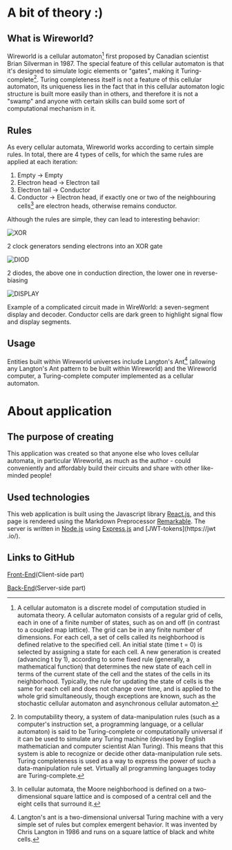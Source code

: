 # A bit of theory :)

## What is Wireworld?

Wireworld is a cellular automaton[^first] first proposed by Canadian scientist Brian Silverman in 1987. The special feature of this cellular automaton is that it's designed to simulate logic elements or "gates", making it Turing-complete[^second]. Turing completeness itself is not a feature of this cellular automaton, its uniqueness lies in the fact that in this cellular automaton logic structure is built more easily than in others, and therefore it is not a "swamp" and anyone with certain skills can build some sort of computational mechanism in it.

## Rules

As every cellular automata, Wireworld works according to certain simple rules. In total, there are 4 types of cells, for which the same rules are applied at each iteration:

1. Empty -> Empty
2. Electron head -> Electron tail
3. Electron tail -> Conductor
4. Conductor -> Electron head, if exactly one or two of the neighbouring cells[^third] are electron heads, otherwise remains conductor.

Although the rules are simple, they can lead to interesting behavior:

![XOR](https://upload.wikimedia.org/wikipedia/commons/1/13/Wireworld_XOR-gate.gif)

<figcaption>2 clock generators sending electrons into an XOR gate</figcaption>

![DIOD](https://upload.wikimedia.org/wikipedia/commons/1/15/Wireworld_two-diodes.gif)

<figcaption>2 diodes, the above one in conduction direction, the lower one in reverse-biasing</figcaption>

![DISPLAY](https://upload.wikimedia.org/wikipedia/commons/5/5d/Animated_display.gif)

<figcaption>Example of a complicated circuit made in WireWorld: a seven-segment display and decoder. Conductor cells are dark green to highlight signal flow and display segments.</figcaption>

## Usage

Entities built within Wireworld universes include Langton's Ant[^fourth] (allowing any Langton's Ant pattern to be built within Wireworld) and the Wireworld computer, a Turing-complete computer implemented as a cellular automaton.

# About application

## The purpose of creating

This application was created so that anyone else who loves cellular automata, in particular Wireworld, as much as the author - could conveniently and affordably build their circuits and share with other like-minded people!

## Used technologies

This web application is built using the Javascript library [React.js](https://uk.reactjs.org/), and this page is rendered using the Markdown Preprocessor [Remarkable](https://github.com/jonschlinkert/remarkable). The server is written in [Node.js](https://nodejs.org/uk/) using [Express.js](https://expressjs.com/) and [JWT-tokens](https://jwt .io/).

## Links to GitHub

[Front-End](https://github.com/BaGreal2/wireworld_react)(Client-side part)

[Back-End](https://github.com/BaGreal2/wireworld_server)(Server-side part)

[^first]: A cellular automaton is a discrete model of computation studied in automata theory. A cellular automaton consists of a regular grid of cells, each in one of a finite number of states, such as on and off (in contrast to a coupled map lattice). The grid can be in any finite number of dimensions. For each cell, a set of cells called its neighborhood is defined relative to the specified cell. An initial state (time t = 0) is selected by assigning a state for each cell. A new generation is created (advancing t by 1), according to some fixed rule (generally, a mathematical function) that determines the new state of each cell in terms of the current state of the cell and the states of the cells in its neighborhood. Typically, the rule for updating the state of cells is the same for each cell and does not change over time, and is applied to the whole grid simultaneously, though exceptions are known, such as the stochastic cellular automaton and asynchronous cellular automaton.
[^second]: In computability theory, a system of data-manipulation rules (such as a computer's instruction set, a programming language, or a cellular automaton) is said to be Turing-complete or computationally universal if it can be used to simulate any Turing machine (devised by English mathematician and computer scientist Alan Turing). This means that this system is able to recognize or decide other data-manipulation rule sets. Turing completeness is used as a way to express the power of such a data-manipulation rule set. Virtually all programming languages today are Turing-complete.
[^third]: In cellular automata, the Moore neighborhood is defined on a two-dimensional square lattice and is composed of a central cell and the eight cells that surround it.
[^fourth]: Langton's ant is a two-dimensional universal Turing machine with a very simple set of rules but complex emergent behavior. It was invented by Chris Langton in 1986 and runs on a square lattice of black and white cells.
